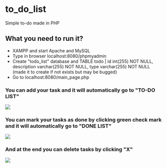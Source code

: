 # to_do_list
Simple to-do made in PHP
## What you need to run it?
- XAMPP and start Apache and MySQL 
- Type in browser localhost:8080/phpmyadmin
- Create "todo_list" database and TABLE todo | id int(255) NOT NULL, description varchar(255) NOT NULL, type varchar(255) NOT NULL (made it to create if not exists but may be bugged)
- Go to localhost:8080/main_page.php

### You can add your task and it will automatically go to "TO-DO LIST"

<img src='https://i.imgur.com/Ad5FnuM.png'/>

### You can mark your tasks as done by clicking green check mark and it will automatically go to "DONE LIST"

<img src='https://i.imgur.com/VTV6XHV.png'/>

### And at the end you can delete tasks by clicking "X"

<img src='https://i.imgur.com/EJJTNVf.png'/>
